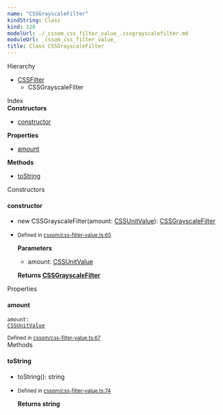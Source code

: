 ```yaml
---
name: "CSSGrayscaleFilter"
kindString: Class
kind: 128
modelUrl: ./_cssom_css_filter_value_.cssgrayscalefilter.md
moduleUrl: _cssom_css_filter_value_
title: Class CSSGrayscaleFilter
---
```



<section class="pt-2 tsd-panel tsd-hierarchy">
<div class="lead">Hierarchy</div>
<ul class="pl-3 tsd-hierarchy list-style-initial">
<li>
<a href="../_cssom_css_filter_value_.cssfilter/" class="tsd-signature-type">CSSFilter</a>
<ul class="pl-3 tsd-hierarchy list-style-initial">
<li>
<span class="target">CSSGrayscaleFilter</span>

</li>
</ul>
</li>
</ul>

</section>





<section >
<div class="lead pb-2">Index</div>
<section class="tsd-panel tsd-index-panel">
<div class="tsd-index-content">
<section class="tsd-index-section ">
<strong>Constructors</strong>
<ul>
<li class="tsd-kind-constructor tsd-parent-kind-class"><a href="../_cssom_css_filter_value_.cssgrayscalefilter/#constructor" class="tsd-kind-icon">constructor</a></li>
</ul>
</section>
<section class="tsd-index-section ">
<strong>Properties</strong>
<ul>
<li class="tsd-kind-property tsd-parent-kind-class"><a href="../_cssom_css_filter_value_.cssgrayscalefilter/#amount" class="tsd-kind-icon">amount</a></li>
</ul>
</section>
<section class="tsd-index-section ">
<strong>Methods</strong>
<ul>
<li class="tsd-kind-method tsd-parent-kind-class"><a href="../_cssom_css_filter_value_.cssgrayscalefilter/#tostring" class="tsd-kind-icon">to<wbr>String</a></li>
</ul>
</section>
</div>
</section>
</section>
<section>
<div class="lead">Constructors</div>
<section class="pb-4 pt-2 tsd-kind-constructor tsd-parent-kind-class">
<div class="d-flex flex-row">

<h4 id="constructor">constructor</h4>
</div>

<ul class="tsd-signatures tsd-kind-constructor tsd-parent-kind-class">
<li class="tsd-signature tsd-kind-icon">new CSSGrayscale<wbr>Filter<span class="tsd-signature-symbol">(</span>amount<span class="tsd-signature-symbol">: </span><a href="../_cssom_css_unit_value_.cssunitvalue/" class="tsd-signature-type">CSSUnitValue</a><span class="tsd-signature-symbol">)</span><span class="tsd-signature-symbol">: </span><a href="../_cssom_css_filter_value_.cssgrayscalefilter/" class="tsd-signature-type">CSSGrayscaleFilter</a></li>
</ul>

<ul class="tsd-descriptions">
<li class="tsd-description">
<aside class="tsd-sources pb-2">
<div class="d-flex flex-column">
<small class="text-muted">Defined in <a href="https://github.com/umbopepato/visua/blob/098ba6b/src/cssom/css-filter-value.ts#L65">cssom/css-filter-value.ts:65</a></small>
</div>
</aside>


<strong>Parameters</strong>
<ul class="pl-3 pb-2 list-style-initial">
<li>
<div class="h6 mb-0">amount: <a href="../_cssom_css_unit_value_.cssunitvalue/" class="tsd-signature-type">CSSUnitValue</a></div>


</li>
</ul>

<strong>Returns <a href="../_cssom_css_filter_value_.cssgrayscalefilter/" class="tsd-signature-type">CSSGrayscaleFilter</a></strong>


</li>
</ul>

</section>
</section>
<section>
<div class="lead">Properties</div>
<section class="pb-4 pt-2 tsd-kind-property tsd-parent-kind-class">
<div class="d-flex flex-row">

<h4 id="amount">amount</h4>
</div>

<code class="tsd-signature tsd-kind-icon">amount<span class="tsd-signature-symbol">:</span> <a href="../_cssom_css_unit_value_.cssunitvalue/" class="tsd-signature-type">CSSUnitValue</a></code>

<aside class="tsd-sources pb-2">
<div class="d-flex flex-column">
<small class="text-muted">Defined in <a href="https://github.com/umbopepato/visua/blob/098ba6b/src/cssom/css-filter-value.ts#L67">cssom/css-filter-value.ts:67</a></small>
</div>
</aside>




</section>
</section>
<section>
<div class="lead">Methods</div>
<section class="pb-4 pt-2 tsd-kind-method tsd-parent-kind-class">
<div class="d-flex flex-row">

<h4 id="tostring">to<wbr>String</h4>
</div>

<ul class="tsd-signatures tsd-kind-method tsd-parent-kind-class">
<li class="tsd-signature tsd-kind-icon">to<wbr>String<span class="tsd-signature-symbol">(</span><span class="tsd-signature-symbol">)</span><span class="tsd-signature-symbol">: </span><span class="tsd-signature-type">string</span></li>
</ul>

<ul class="tsd-descriptions">
<li class="tsd-description">
<aside class="tsd-sources pb-2">
<div class="d-flex flex-column">
<small class="text-muted">Defined in <a href="https://github.com/umbopepato/visua/blob/098ba6b/src/cssom/css-filter-value.ts#L74">cssom/css-filter-value.ts:74</a></small>
</div>
</aside>



<strong>Returns <span class="tsd-signature-type">string</span></strong>


</li>
</ul>

</section>
</section>
